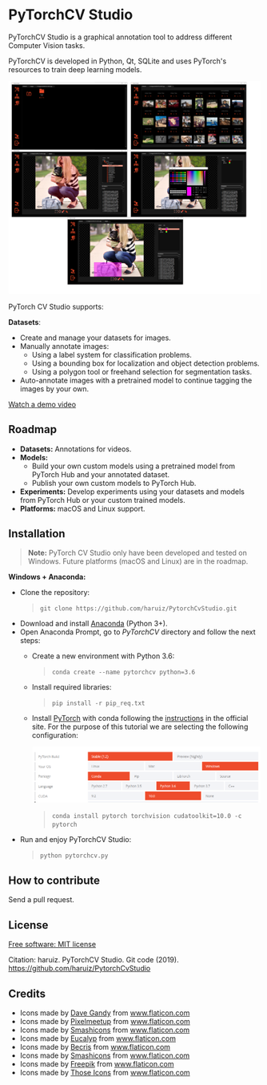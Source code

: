 # PyTorchCV Studio

PyTorchCV Studio is a graphical annotation tool to address different Computer Vision tasks. 

PyTorchCV is developed in Python, Qt, SQLite and uses PyTorch's resources to train deep learning models.

<img alt="" src="assets/images/image.png"></img> 

PyTorch CV Studio supports:

**Datasets**:
* Create and manage your datasets for images.
* Manually annotate images:
    * Using a label system for classification problems.
    * Using a bounding box for localization and object detection problems.
    * Using a polygon tool or freehand selection for segmentation tasks.
* Auto-annotate images with a pretrained model to continue tagging the images by your own.

[Watch a demo video](https://www.youtube.com/watch?v=nA8uMonPXk4&t=27s)

## Roadmap

* **Datasets:** Annotations for videos.
* **Models:** 
    * Build your own custom models using a pretrained model from PyTorch Hub and your annotated dataset.
    * Publish your own custom models to PyTorch Hub.
* **Experiments:** Develop experiments using your datasets and models from PyTorch Hub or your custom  trained models.
* **Platforms:** macOS and Linux support.

## Installation

> **Note:** PyTorch CV Studio only have been developed and tested on Windows. Future platforms (macOS and Linux) 
>are in the roadmap.

**Windows + Anaconda:**

* Clone the repository:
  > `git clone https://github.com/haruiz/PytorchCvStudio.git`
* Download and install [Anaconda](https://www.anaconda.com/distribution/#download) (Python 3+).
* Open Anaconda Prompt, go to *PyTorchCV* directory and follow the next steps:
  * Create a new environment with Python 3.6:  
    > `conda create --name pytorchcv python=3.6`
  * Install required libraries:
    > `pip install -r pip_req.txt`
  * Install [PyTorch](https://pytorch.org/) with conda following the [instructions](https://pytorch.org/get-started/locally/)
    in the official site. For the purpose of this tutorial we are selecting the following configuration:
    
    <img alt="" src="assets/images/pytorch_install_config.png"></img>
    
    > `conda install pytorch torchvision cudatoolkit=10.0 -c pytorch`
* Run and enjoy PyTorchCV Studio: 
  > `python pytorchcv.py`

## How to contribute

Send a pull request.
 
## License

[Free software: MIT license](https://github.com/haruiz/PytorchCvStudio/blob/master/LICENSE)

Citation: haruiz. PyTorchCV Studio. Git code (2019). https://github.com/haruiz/PytorchCvStudio

## Credits

* <div>Icons made by <a href="https://www.flaticon.com/authors/dave-gandy" title="Dave Gandy">Dave Gandy</a> from <a href="https://www.flaticon.com/" title="Flaticon">www.flaticon.com</a></div>
* <div>Icons made by <a href="https://www.flaticon.com/authors/pixelmeetup" title="Pixelmeetup">Pixelmeetup</a> from <a href="https://www.flaticon.com/" title="Flaticon">www.flaticon.com</a></div>
* <div>Icons made by <a href="https://www.flaticon.com/authors/smashicons" title="Smashicons">Smashicons</a> from <a href="https://www.flaticon.com/" title="Flaticon">www.flaticon.com</a></div>
* <div>Icons made by <a href="https://www.flaticon.com/authors/eucalyp" title="Eucalyp">Eucalyp</a> from <a href="https://www.flaticon.com/" title="Flaticon">www.flaticon.com</a></div>
* <div>Icons made by <a href="https://www.flaticon.com/authors/becris" title="Becris">Becris</a> from <a href="https://www.flaticon.com/" title="Flaticon">www.flaticon.com</a></div>
* <div>Icons made by <a href="https://www.flaticon.com/authors/smashicons" title="Smashicons">Smashicons</a> from <a href="https://www.flaticon.com/" title="Flaticon">www.flaticon.com</a></div>
* <div>Icons made by <a href="https://www.flaticon.com/authors/freepik" title="Freepik">Freepik</a> from <a href="https://www.flaticon.com/" title="Flaticon">www.flaticon.com</a></div>
* <div>Icons made by <a href="https://www.flaticon.com/authors/those-icons" title="Those Icons">Those Icons</a> from <a href="https://www.flaticon.com/" title="Flaticon">www.flaticon.com</a></div>